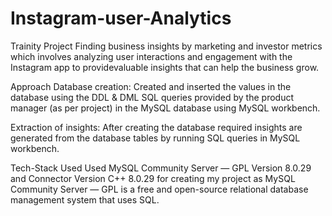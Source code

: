 # Instagram-user-Analytics
 Trainity Project
Finding business insights by marketing and investor metrics which involves analyzing
user interactions and engagement with the Instagram app to providevaluable insights 
that can help the business grow.

Approach
Database creation: Created and inserted the values in the database using the DDL & DML SQL 
queries provided by the product manager (as per project) in the MySQL database using MySQL workbench.

Extraction of insights: 
After creating the database required insights are generated from the database tables by running SQL 
queries in MySQL workbench.

Tech-Stack Used
Used MySQL Community Server — GPL Version 8.0.29 and Connector Version C++ 8.0.29 for creating my
project as MySQL Community Server — GPL is a free and open-source relational database management 
system that uses SQL.

